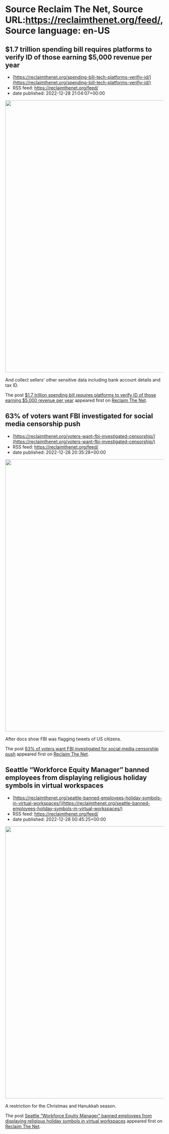 # Source Reclaim The Net, Source URL:https://reclaimthenet.org/feed/, Source language: en-US

## $1.7 trillion spending bill requires platforms to verify ID of those earning $5,000 revenue per year
 - [https://reclaimthenet.org/spending-bill-tech-platforms-verifiy-id/](https://reclaimthenet.org/spending-bill-tech-platforms-verifiy-id/)
 - RSS feed: https://reclaimthenet.org/feed/
 - date published: 2022-12-28 21:04:07+00:00

<a href="https://reclaimthenet.org/spending-bill-tech-platforms-verifiy-id/" rel="nofollow" title="$1.7 trillion spending bill requires platforms to verify ID of those earning $5,000 revenue per year"><img alt="" class="webfeedsFeaturedVisual wp-post-image" height="864" src="https://reclaimthenet.org/wp-content/uploads/2022/12/spend-bill-data.jpg" style="display: block; margin: auto; margin-bottom: 15px;" width="1536" /></a><p>And collect sellers' other sensitive data including bank account details and tax ID.</p>
<p>The post <a href="https://reclaimthenet.org/spending-bill-tech-platforms-verifiy-id/" rel="nofollow">$1.7 trillion spending bill requires platforms to verify ID of those earning $5,000 revenue per year</a> appeared first on <a href="https://reclaimthenet.org" rel="nofollow">Reclaim The Net</a>.</p>

## 63% of voters want FBI investigated for social media censorship push
 - [https://reclaimthenet.org/voters-want-fbi-investigated-censorship/](https://reclaimthenet.org/voters-want-fbi-investigated-censorship/)
 - RSS feed: https://reclaimthenet.org/feed/
 - date published: 2022-12-28 20:35:28+00:00

<a href="https://reclaimthenet.org/voters-want-fbi-investigated-censorship/" rel="nofollow" title="63% of voters want FBI investigated for social media censorship push"><img alt="" class="webfeedsFeaturedVisual wp-post-image" height="864" src="https://reclaimthenet.org/wp-content/uploads/2022/12/twitter-bar.jpg" style="display: block; margin: auto; margin-bottom: 15px;" width="1536" /></a><p>After docs show FBI was flagging tweets of US citizens.</p>
<p>The post <a href="https://reclaimthenet.org/voters-want-fbi-investigated-censorship/" rel="nofollow">63% of voters want FBI investigated for social media censorship push</a> appeared first on <a href="https://reclaimthenet.org" rel="nofollow">Reclaim The Net</a>.</p>

## Seattle “Workforce Equity Manager” banned employees from displaying religious holiday symbols in virtual workspaces
 - [https://reclaimthenet.org/seattle-banned-employees-holiday-symbols-in-virtual-workspaces/](https://reclaimthenet.org/seattle-banned-employees-holiday-symbols-in-virtual-workspaces/)
 - RSS feed: https://reclaimthenet.org/feed/
 - date published: 2022-12-28 00:45:25+00:00

<a href="https://reclaimthenet.org/seattle-banned-employees-holiday-symbols-in-virtual-workspaces/" rel="nofollow" title="Seattle &#8220;Workforce Equity Manager&#8221; banned employees from displaying religious holiday symbols in virtual workspaces"><img alt="" class="webfeedsFeaturedVisual wp-post-image" height="864" src="https://reclaimthenet.org/wp-content/uploads/2022/12/seattle-virtual-holid.jpg" style="display: block; margin: auto; margin-bottom: 15px;" width="1536" /></a><p>A restriction for the Christmas and Hanukkah season.</p>
<p>The post <a href="https://reclaimthenet.org/seattle-banned-employees-holiday-symbols-in-virtual-workspaces/" rel="nofollow">Seattle &#8220;Workforce Equity Manager&#8221; banned employees from displaying religious holiday symbols in virtual workspaces</a> appeared first on <a href="https://reclaimthenet.org" rel="nofollow">Reclaim The Net</a>.</p>
